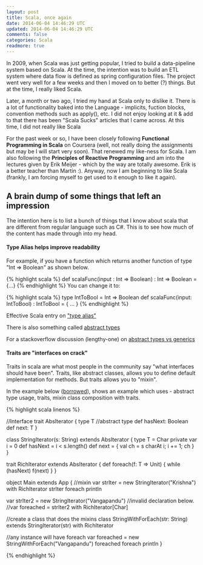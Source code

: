 ```yaml
---           
layout: post
title: Scala, once again
date: 2014-06-04 14:46:29 UTC
updated: 2014-06-04 14:46:29 UTC
comments: false
categories: Scala
readmore: true
---
```


In 2009, when Scala was just getting popular, I tried to build a data-pipeline system based on Scala. At the time, the intention was to build an ETL system where data flow is defined as spring configuration files. The project went very well for a few weeks and then I moved on to better (?) things. But at the time, I really liked Scala.

Later, a month or two ago, I tried my hand at Scala only to dislike it. There is a lot of functionality baked into the Language - implicits, fuction blocks, convention methods such as apply(), etc. I did not enjoy looking at it & add to that there has been "Scala Sucks" articles that I came across. At this time, I did not really like Scala

For the past week or so, I have been closely following **Functional Programming in Scala** on Coursera (well, not really doing the assignments but may be I will start very soon). That renewed my like-ness for Scala. I am also following the **Principles of Reactive Programming** and am into the lectures given by Erik Meijer - which by the way are totally awesome. Erik is a better teacher than Martin :). Anyway, now I am beginning to like Scala (frankly, I am forcing myself to get used to it enough to like it again).

## A brain dump of some things that left an impression
The intention here is to list a bunch of things that I know about scala that are different from regular language such as C#. This is to see how much of the content has made through into my head.

#### Type Alias helps improve readability 

For example, if you have a function which returns another function of type "Int => Boolean" as shown below.

{% highlight scala %}
def scalaFunc(input : Int => Boolean) : Int => Boolean = {...}
{% endhighlight %}
You can change it to:

{% highlight scala %}
type IntToBool = Int => Boolean
def scalaFunc(input: IntToBool) : IntToBool = { ... }
{% endhighlight %}

Effective Scala entry on ["type alias"](http://twitter.github.io/effectivescala/#Types%20and%20Generics-Type%20aliases)

There is also something called [abstract types](http://docs.scala-lang.org/tutorials/tour/abstract-types.html)

For a stackoverflow discussion (lengthy-one) on [abstract types vs generics](http://stackoverflow.com/a/1154727)

#### Traits are "interfaces on crack"

Traits in scala are what most people in the community say "what interfaces should have been". Traits, like abstract classes, allows you to define default implementation for methods. But traits allows you to "mixin".

In the example below ([borrowed](http://docs.scala-lang.org/tutorials/tour/mixin-class-composition.html)), shows an example which uses - abstract type usage, traits, mixin class composition with traits. 

{% highlight scala linenos %}

//Interface 
trait AbsIterator {
  type T //abstract type 
  def hasNext: Boolean
  def next: T
}

class StringIterator(s: String) extends AbsIterator {
  type T = Char
  private var i = 0
  def hasNext = i < s.length()
  def next = { val ch = s charAt i; i += 1; ch }
}

trait RichIterator extends AbsIterator {
  def foreach(f: T => Unit) { while (hasNext) f(next) }
}

object Main extends App {
  //mixin
  var strIter = new StringIterator("Krishna") with RichIterator
  strIter foreach println

  var strIter2 = new StringIterator("Vangapandu")
  //invalid declaration below.
  //var foreached = strIter2 with RichIterator[Char] 

  //create a class that does the mixins
  class StringWithForEach(str: String) 
  		extends StringIterator(str) 
		with RichIterator
		
  //any instance will have foreach
  var foreached = new StringWithForEach("Vangapandu")
  foreached foreach println
}

{% endhighlight %}